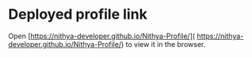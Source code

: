 # Deployed profile link

Open [https://nithya-developer.github.io/Nithya-Profile/]( https://nithya-developer.github.io/Nithya-Profile/) to view it in the browser.
